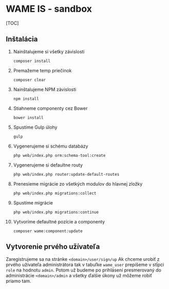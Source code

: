 # WAME IS - sandbox

[TOC]

## Inštalácia

1. Nainštalujeme si všetky závislosti
    ```
    composer install
    ```
2. Premažeme temp priečinok 
    ```
    composer clear
    ```
3. Nainštalujeme NPM závislosti
    ```
    npm install
    ```
4. Stiahneme componenty cez Bower
    ```
    bower install
    ```
5. Spustíme Gulp úlohy
    ```
    gulp
    ```
6. Vygenerujeme si schému databázy
    ```
    php web/index.php orm:schema-tool:create
    ```
7. Vygenerujeme si defaultne routy
    ```
    php web/index.php router:update-default-routes
    ```
8. Prenesieme migrácie zo všetkých modulov do hlavnej zložky
    ```
    php web/index.php migrations:collect
    ```
9. Spustíme migrácie
    ```
    php web/index.php migrations:continue
    ```
10. Vytvoríme defaultné pozície a componenty
    ```
    composer wame:component:update
    ```

## Vytvorenie prvého užívateľa

Zaregistrujeme sa na stránke `<domain>/user/sign/up`
Ak chceme urobiť z prvého užívateľa administrátora tak v tabuľke `wame_user` prepíšeme v stĺpci `role` na hodnotu `admin`.
Potom už budeme po prihlásení presmerovaný do administrácie `<domain>/admin` a všetky ďalšie úkony už môžeme robiť priamo tam.
